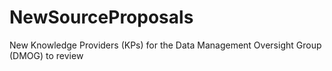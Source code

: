 # NewSourceProposals
New Knowledge Providers (KPs) for the Data Management Oversight Group (DMOG) to review
